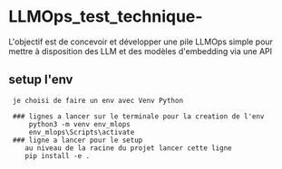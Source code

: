 # LLMOps_test_technique-
L'objectif est de concevoir et développer une pile LLMOps simple pour mettre à disposition des LLM et des modèles d'embedding via une API


## setup l'env
     je choisi de faire un env avec Venv Python 
     
     ### lignes a lancer sur le terminale pour la creation de l'env
         python3 -m venv env_mlops
         env_mlops\Scripts\activate
     ### ligne a lancer pour le setup 
        au niveau de la racine du projet lancer cette ligne 
        pip install -e .

